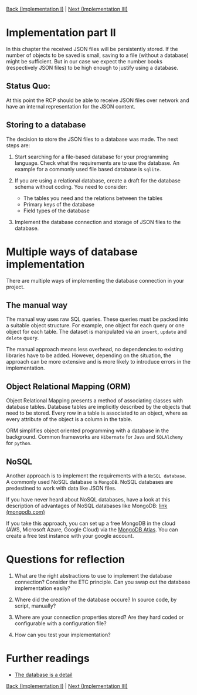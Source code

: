 [Back (Implementation I)](../impl_1/impl_1.md) | [Next (Implementation III)](../impl_3/impl_3.md)

# Implementation part II
In this chapter the received JSON files will be persistently stored. If the number of objects to be saved is small, saving to a file (without a database) might be sufficient. But in our case we expect the number books (respectively JSON files) to be high enough to justify using a database. 

## Status Quo:
At this point the RCP should be able to receive JSON files over network and have an internal representation for the JSON content. 

## Storing to a database
The decision to store the JSON files to a database was made. The next steps are: 

1) Start searching for a file-based database for your programming language. Check what the requirements are to use the database. An example for a commonly used file based database is `sqlite`.

2) If you are using a relational database, create a draft for the database schema without coding.
   You need to consider:

    - The tables you need and the relations between the tables
    - Primary keys of the database
    - Field types of the database

3) Implement the database connection and storage of JSON files to the database.

# Multiple ways of database implementation

There are multiple ways of implementing the database connection in your project. 

## The manual way

The manual way uses raw SQL queries. These queries must be packed into a suitable object structure. For example, one object for each query or one object for each table. The dataset is manipulated via an `insert`, `update` and `delete` query. 

The manual approach means less overhead, no dependencies to existing libraries have to be added. However, depending on the situation, the approach can be more extensive and is more likely to introduce errors in the implementation.

## Object Relational Mapping (ORM)
Object Relational Mapping presents a method of associating classes with database tables. Database tables are implicitly described by the objects that need to be stored. Every row in a table is associated to an object, where as every attribute of the object is a column in the table. 

ORM simplifies object oriented programming with a database in the background. Common frameworks are `Hibernate` for `Java` and `SQLAlchemy` for `python`. 

## NoSQL

Another approach is to implement the requirements with a `NoSQL database`. A commonly used NoSQL database is `MongoDB`. NoSQL databases are predestined to work with data like JSON files. 

If you have never heard about NoSQL databases, have a look at this description of advantages of NoSQL databases like MongoDB: [link (mongodb.com)](https://www.mongodb.com/advantages-of-mongodb)

If you take this approach, you can set up a free MongoDB in the cloud (AWS, Microsoft Azure, Google Cloud) via the [MongoDB Atlas](https://www.mongodb.com/atlas/database). You can create a free test instance with your google account. 

# Questions for reflection
1) What are the right abstractions to use to implement the database connection? Consider the ETC principle. Can you swap out the database implementation easily?

2) Where did the creation of the database occure? In source code, by script, manually?

3) Where are your connection properties stored? Are they hard coded or configurable with a configuration file?

4) How can you test your implementation? 

# Further readings

- [The database is a detail](../../material/database_detail.md)

[Back (Implementation I)](../impl_1/impl_1.md) | [Next (Implementation III)](../impl_3/impl_3.md)
